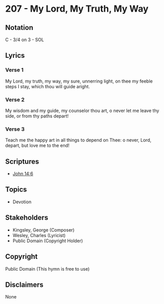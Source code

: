 # 207 - My Lord, My Truth, My Way

## Notation

C - 3/4 on 3 - SOL

## Lyrics

### Verse 1

My Lord, my truth, my way, my sure, unnerring light, on thee my feeble steps I stay, which thou will guide aright.

### Verse 2

My wisdom and my guide, my counselor thou art, o never let me leave thy side, or from thy paths depart!

### Verse 3

Teach me the happy art in all things to depend on Thee: o never, Lord, depart, but love me to the end!


## Scriptures

- [John 14:6](https://www.biblegateway.com/passage/?search=John%2014%3A6)

## Topics

- Devotion

## Stakeholders

- Kingsley, George (Composer)
- Wesley, Charles (Lyricist)
- Public Domain (Copyright Holder)

## Copyright

Public Domain
(This hymn is free to use)

## Disclaimers

None

